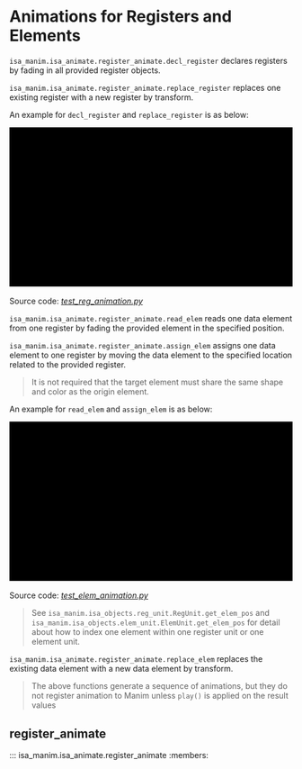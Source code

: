 # Animations for Registers and Elements

`isa_manim.isa_animate.register_animate.decl_register` declares registers by fading in all provided register objects.

`isa_manim.isa_animate.register_animate.replace_register` replaces one existing register with a new register by transform. 

An example for `decl_register` and `replace_register` is as below:

![](../../image/TestRegAnimation.gif)

Source code: [*test_reg_animation.py*](https://github.com/wangeddie67/isa_manim/blob/main/tests/isa_animate/test_reg_animation.py)

`isa_manim.isa_animate.register_animate.read_elem` reads one data element from one register by fading the provided element in the specified position.

`isa_manim.isa_animate.register_animate.assign_elem` assigns one data element to one register by moving the data element to the specified location related to the provided register.

> It is not required that the target element must share the same shape and color as the origin element.

An example for `read_elem` and `assign_elem` is as below:

![](../../image/TestElemAnimation.gif)

Source code: [*test_elem_animation.py*](https://github.com/wangeddie67/isa_manim/blob/main/tests/isa_animate/test_elem_animation.py)

> See `isa_manim.isa_objects.reg_unit.RegUnit.get_elem_pos` and `isa_manim.isa_objects.elem_unit.ElemUnit.get_elem_pos` for detail about how to index one element within one register unit or one element unit.

`isa_manim.isa_animate.register_animate.replace_elem` replaces the existing data element with a new data element by transform.

> The above functions generate a sequence of animations, but they do not register animation to Manim unless `play()` is applied on the result values

## register_animate

::: isa_manim.isa_animate.register_animate
    :members:
